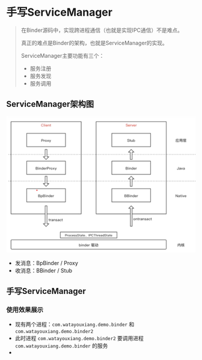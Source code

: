 # 手写ServiceManager

> 在Binder源码中，实现跨进程通信（也就是实现IPC通信）不是难点。
>
> 真正的难点是Binder的架构，也就是ServiceManager的实现。
>
> ServiceManager主要功能有三个：
>
> - 服务注册
> - 服务发现
> - 服务调用

## ServiceManager架构图

<img src="004_Binder之手写servicemanager.assets/image-20220322212333960.png" alt="image-20220322212333960" style="zoom:50%;" />

- 发消息：BpBinder / Proxy
- 收消息：BBinder / Stub

## 手写ServiceManager

### 使用效果展示

- 现有两个进程：`com.watayouxiang.demo.binder` 和 `com.watayouxiang.demo.binder2`
- 此时进程 `com.watayouxiang.demo.binder2`  要调用进程  `com.watayouxiang.demo.binder` 的服务
- 



